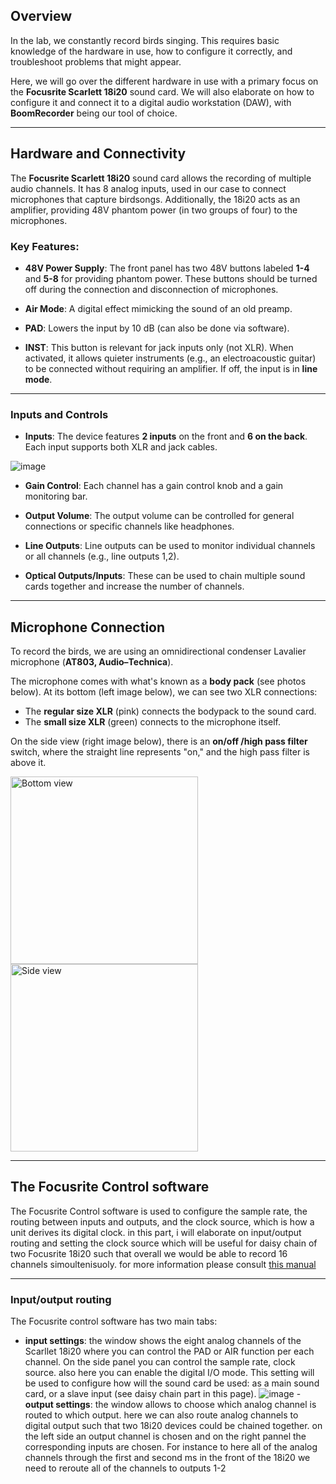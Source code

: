 ## Overview
In the lab, we constantly record birds singing. This requires basic knowledge of the hardware in use, how to configure it correctly, and troubleshoot problems that might appear. 

Here, we will go over the different hardware in use with a primary focus on the **Focusrite Scarlett 18i20** sound card. We will also elaborate on how to configure it and connect it to a digital audio workstation (DAW), with **BoomRecorder** being our tool of choice.

---

## Hardware and Connectivity

The **Focusrite Scarlett 18i20** sound card allows the recording of multiple audio channels. It has 8 analog inputs, used in our case to connect microphones that capture birdsongs. Additionally, the 18i20 acts as an amplifier, providing 48V phantom power (in two groups of four) to the microphones.

### Key Features:

- **48V Power Supply**: The front panel has two 48V buttons labeled **1-4** and **5-8** for providing phantom power. These buttons should be turned off during the connection and disconnection of microphones.

- **Air Mode**: A digital effect mimicking the sound of an old preamp.

- **PAD**: Lowers the input by 10 dB (can also be done via software).

- **INST**: This button is relevant for jack inputs only (not XLR). When activated, it allows quieter instruments (e.g., an electroacoustic guitar) to be connected without requiring an amplifier. If off, the input is in **line mode**.

---

### Inputs and Controls

- **Inputs**: The device features **2 inputs** on the front and **6 on the back**. Each input supports both XLR and jack cables.
  
![image](https://github.com/user-attachments/assets/ad104cde-afa6-4b25-a180-40c8a26cb696)

- **Gain Control**: Each channel has a gain control knob and a gain monitoring bar.

- **Output Volume**: The output volume can be controlled for general connections or specific channels like headphones.

- **Line Outputs**: Line outputs can be used to monitor individual channels or all channels (e.g., line outputs 1,2).

- **Optical Outputs/Inputs**: These can be used to chain multiple sound cards together and increase the number of channels.

---

## Microphone Connection

To record the birds, we are using an omnidirectional condenser Lavalier microphone (**AT803, Audio–Technica**). 

The microphone comes with what's known as a **body pack** (see photos below). At its bottom (left image below), we can see two XLR connections:
- The **regular size XLR** (pink) connects the bodypack to the sound card.
- The **small size XLR** (green) connects to the microphone itself. 

On the side view (right image below), there is an **on/off /high pass filter** switch, where the straight line represents "on," and the high pass filter is above it.

<div style="display: inline-block;">
  <img src="https://github.com/user-attachments/assets/411f126f-2865-4c3e-ae86-f204a039c92e" alt="Bottom view" width="300"/>
  <img src="https://github.com/user-attachments/assets/bb6e63e7-d7a4-45a6-9f5d-ed1d2f8dbc5a" alt="Side view" width="300"/>
</div>

---
## The Focusrite Control software 
The Focusrite Control software is used to configure the sample rate, the routing between inputs and outputs, and the clock source, which is how a unit derives its digital clock.
in this part, i will elaborate on input/output routing and setting the clock source which will be useful for daisy chain of two Focusrite 18i20 such that overall we would be able to record 16 channels simoultenisuoly.
for more information please consult [this manual](https://github.com/user-attachments/files/17355472/Focusrite.Control.Scarlett.3rd.Gen.User.Guide_EN_0.pdf)


---
### Input/output routing
The Focusrite control software has two main tabs:
 - **input settings**: the window shows the eight analog channels of the Scarllet 18i20 where you can control the PAD or AIR function per each channel. On the side panel you can control the sample rate, clock source. also here you can enable the digital I/O mode. This setting will be used to configure how will the sound card be used: as a main sound card, or a slave input (see daisy chain part in this page).
![image](https://github.com/user-attachments/assets/f17557ab-01b3-4536-b049-83c376b88f7c)
-**output settings**: the window allows to choose which analog channel is routed to which output. here we can also route analog channels to digital output such that two 18i20 devices could be chained together. on the left side an output channel is chosen and on the right pannel the corresponding inputs are chosen. For instance to here all of the analog channels through the first and second ms in the front of the 18i20 we need to reroute all of the channels to outputs 1-2  
   
